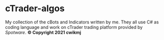# cTrader-algos

My collection of the cBots and Indicators written by me. They all use C# as coding language and work on cTrader trading platform provided by *Spotware*.
**© Copyright 2021 cwikmj**
